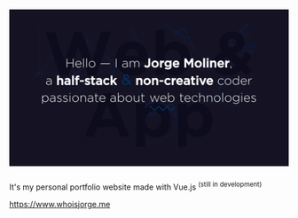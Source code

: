 # ![whoisjorge.me](/static/generic/share.png)

It's my personal portfolio website made with Vue.js <sup>(still in development)</sup>

https://www.whoisjorge.me
